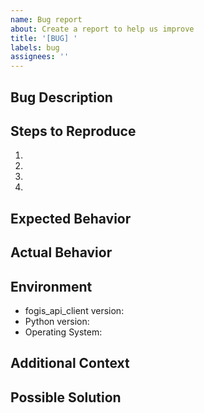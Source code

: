 ```yaml
---
name: Bug report
about: Create a report to help us improve
title: '[BUG] '
labels: bug
assignees: ''
---
```


## Bug Description
<!-- A clear and concise description of what the bug is -->

## Steps to Reproduce
<!-- Steps to reproduce the behavior -->
1. 
2. 
3. 
4. 

## Expected Behavior
<!-- A clear and concise description of what you expected to happen -->

## Actual Behavior
<!-- What actually happened -->

## Environment
- fogis_api_client version:
- Python version:
- Operating System:

## Additional Context
<!-- Add any other context about the problem here -->

## Possible Solution
<!-- If you have suggestions on how to fix the issue -->
